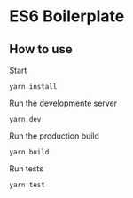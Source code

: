 # ES6 Boilerplate

## How to use

Start

```
yarn install
```

Run the developmente server

```
yarn dev
```

Run the production build

```
yarn build
```

Run tests

```
yarn test
```